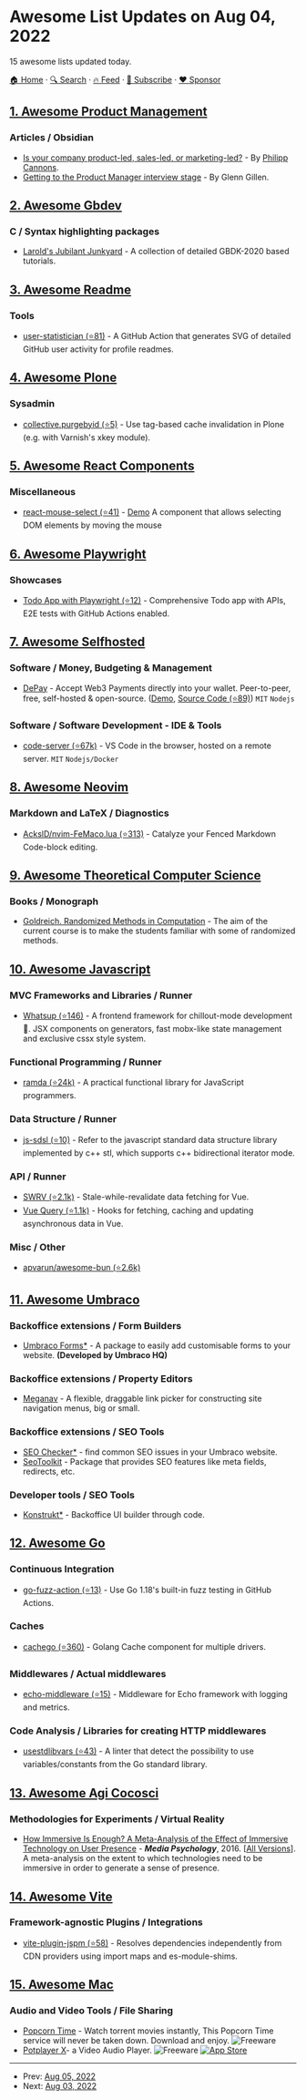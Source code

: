 # Awesome List Updates on Aug 04, 2022

15 awesome lists updated today.

[🏠 Home](/README.md) · [🔍 Search](https://www.trackawesomelist.com/search/) · [🔥 Feed](https://www.trackawesomelist.com/rss.xml) · [📮 Subscribe](https://trackawesomelist.us17.list-manage.com/subscribe?u=d2f0117aa829c83a63ec63c2f&id=36a103854c) · [❤️  Sponsor](https://github.com/sponsors/theowenyoung)



## [1. Awesome Product Management](/content/dend/awesome-product-management/README.md)

### Articles / Obsidian

*   [Is your company product-led, sales-led, or marketing-led?](https://philippcannons.com/is-your-company-product-led-sales-led-or-marketing-led/) - By [Philipp Cannons](https://philippcannons.com).
*   [Getting to the Product Manager interview stage](https://glenngillen.com/getting-the-pm-interview/) - By Glenn Gillen.

## [2. Awesome Gbdev](/content/gbdev/awesome-gbdev/README.md)

### C / Syntax highlighting packages

*   [Larold's Jubilant Junkyard](https://laroldsjubilantjunkyard.com/tutorials/) - A collection of detailed GBDK-2020 based tutorials.

## [3. Awesome Readme](/content/matiassingers/awesome-readme/README.md)

### Tools

*   [user-statistician (⭐81)](https://github.com/cicirello/user-statistician) - A GitHub Action that generates SVG of detailed GitHub user activity for profile readmes.

## [4. Awesome Plone](/content/collective/awesome-plone/README.md)

### Sysadmin

*   [collective.purgebyid (⭐5)](https://github.com/collective/collective.purgebyid) - Use tag-based cache invalidation in Plone (e.g. with Varnish's xkey module).

## [5. Awesome React Components](/content/brillout/awesome-react-components/README.md)

### Miscellaneous

*   [react-mouse-select (⭐41)](https://github.com/andreizanik/react-mouse-select) - [Demo](https://andreizanik.github.io/react-mouse-select/) A component that allows selecting DOM elements by moving the mouse

## [6. Awesome Playwright](/content/mxschmitt/awesome-playwright/README.md)

### Showcases

*   [Todo App with Playwright (⭐12)](https://github.com/burakkantarci/playwright-todo-app) - Comprehensive Todo app with APIs, E2E tests with GitHub Actions enabled.

## [7. Awesome Selfhosted](/content/awesome-selfhosted/awesome-selfhosted/README.md)

### Software / Money, Budgeting & Management

*   [DePay](https://depay.com) - Accept Web3 Payments directly into your wallet. Peer-to-peer, free, self-hosted & open-source. ([Demo](https://depay.com/products/payments), [Source Code (⭐89)](https://github.com/depayfi/widgets)) `MIT` `Nodejs`

### Software / Software Development - IDE & Tools

*   [code-server (⭐67k)](https://github.com/coder/code-server) - VS Code in the browser, hosted on a remote server. `MIT` `Nodejs/Docker`

## [8. Awesome Neovim](/content/rockerBOO/awesome-neovim/README.md)

### Markdown and LaTeX / Diagnostics

*   [AckslD/nvim-FeMaco.lua (⭐313)](https://github.com/AckslD/nvim-FeMaco.lua) - Catalyze your Fenced Markdown Code-block editing.

## [9. Awesome Theoretical Computer Science](/content/mostafatouny/awesome-theoretical-computer-science/README.md)

### Books / Monograph

*   [Goldreich. Randomized Methods in Computation](http://www.wisdom.weizmann.ac.il/~oded/rnd.html) - The aim of the current course is to make the students familiar with some of randomized methods.

## [10. Awesome Javascript](/content/sorrycc/awesome-javascript/README.md)

### MVC Frameworks and Libraries / Runner

*   [Whatsup (⭐146)](https://github.com/whatsup/whatsup) - A frontend framework for chillout-mode development 🥤. JSX components on generators, fast mobx-like state management and exclusive cssx style system.

### Functional Programming / Runner

*   [ramda (⭐24k)](https://github.com/ramda/ramda) - A practical functional library for JavaScript programmers.

### Data Structure / Runner

*   [js-sdsl (⭐10)](https://github.com/zly201/js-sdsl) - Refer to the javascript standard data structure library implemented by c++ stl, which supports c++ bidirectional iterator mode.

### API / Runner

*   [SWRV (⭐2.1k)](https://github.com/Kong/swrv) - Stale-while-revalidate data fetching for Vue.
*   [Vue Query (⭐1.1k)](https://github.com/DamianOsipiuk/vue-query) - Hooks for fetching, caching and updating asynchronous data in Vue.

### Misc / Other

*   [apvarun/awesome-bun (⭐2.6k)](https://github.com/apvarun/awesome-bun)

## [11. Awesome Umbraco](/content/umbraco-community/awesome-umbraco/README.md)

### Backoffice extensions / Form Builders

*   [Umbraco Forms\*](https://umbraco.com/products/umbraco-forms/) - A package to easily add customisable forms to your website. **(Developed by Umbraco HQ)**

### Backoffice extensions / Property Editors

*   [Meganav](https://our.umbraco.com/packages/website-utilities/meganav/) - A flexible, draggable link picker for constructing site navigation menus, big or small.

### Backoffice extensions / SEO Tools

*   [SEO Checker\*](https://soetemansoftware.nl/seo-checker) - find common SEO issues in your Umbraco website.
*   [SeoToolkit](https://our.umbraco.com/packages/backoffice-extensions/seotoolkit/) - Package that provides SEO features like meta fields, redirects, etc.

### Developer tools / SEO Tools

*   [Konstrukt\*](https://our.umbraco.com/packages/backoffice-extensions/konstrukt/) - Backoffice UI builder through code.

## [12. Awesome Go](/content/avelino/awesome-go/README.md)

### Continuous Integration

*   [go-fuzz-action (⭐13)](https://github.com/jidicula/go-fuzz-action) - Use Go 1.18's built-in fuzz testing in GitHub Actions.

### Caches

*   [cachego (⭐360)](https://github.com/faabiosr/cachego) - Golang Cache component for multiple drivers.

### Middlewares / Actual middlewares

*   [echo-middleware (⭐15)](https://github.com/faabiosr/echo-middleware) - Middleware for Echo framework with logging and metrics.

### Code Analysis / Libraries for creating HTTP middlewares

*   [usestdlibvars (⭐43)](https://github.com/sashamelentyev/usestdlibvars) - A linter that detect the possibility to use variables/constants from the Go standard library.

## [13. Awesome Agi Cocosci](/content/YuzheSHI/awesome-agi-cocosci/README.md)

### Methodologies for Experiments / Virtual Reality

*   [How Immersive Is Enough? A Meta-Analysis of the Effect of Immersive Technology on User Presence](https://stanfordvr.com/mm/2015/cummings-mp-how-immersive.pdf) - ***Media Psychology***, 2016. \[[All Versions](https://scholar.google.com/scholar?cluster=9218122072360464558\&hl=en\&as_sdt=0,5)]. A meta-analysis on the extent to which technologies need to be immersive in order to generate a sense of presence.

## [14. Awesome Vite](/content/vitejs/awesome-vite/README.md)

### Framework-agnostic Plugins / Integrations

*   [vite-plugin-jspm (⭐58)](https://github.com/jspm/vite-plugin-jspm) - Resolves dependencies independently from CDN providers using import maps and es-module-shims.

## [15. Awesome Mac](/content/jaywcjlove/awesome-mac/README.md)

### Audio and Video Tools / File Sharing

*   [Popcorn Time](https://popcorntime.co/) - Watch torrent movies instantly, This Popcorn Time service will never be taken down. Download and enjoy. ![Freeware](https://jaywcjlove.github.io/sb/ico/min-free.svg "Freeware")
*   [Potplayer X](https://okaapps.com/product/1612400976)- a Video Audio Player. ![Freeware](https://jaywcjlove.github.io/sb/ico/min-free.svg "Freeware") [![App Store](https://jaywcjlove.github.io/sb/ico/min-app-store.svg "App Store Software")](https://apps.apple.com/cn/app/potplayer-x-%E9%9F%B3%E8%A7%86%E9%A2%91%E6%92%AD%E6%94%BE%E5%99%A8/id1612400976?mt=12)

---

- Prev: [Aug 05, 2022](/content/2022/08/05/README.md)
- Next: [Aug 03, 2022](/content/2022/08/03/README.md)